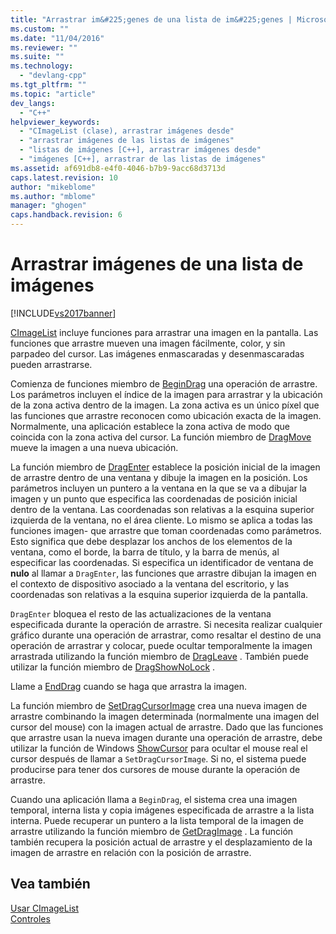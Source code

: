 ```yaml
---
title: "Arrastrar im&#225;genes de una lista de im&#225;genes | Microsoft Docs"
ms.custom: ""
ms.date: "11/04/2016"
ms.reviewer: ""
ms.suite: ""
ms.technology: 
  - "devlang-cpp"
ms.tgt_pltfrm: ""
ms.topic: "article"
dev_langs: 
  - "C++"
helpviewer_keywords: 
  - "CImageList (clase), arrastrar imágenes desde"
  - "arrastrar imágenes de las listas de imágenes"
  - "listas de imágenes [C++], arrastrar imágenes desde"
  - "imágenes [C++], arrastrar de las listas de imágenes"
ms.assetid: af691db8-e4f0-4046-b7b9-9acc68d3713d
caps.latest.revision: 10
author: "mikeblome"
ms.author: "mblome"
manager: "ghogen"
caps.handback.revision: 6
---
```

# Arrastrar im&#225;genes de una lista de im&#225;genes
[!INCLUDE[vs2017banner](../assembler/inline/includes/vs2017banner.md)]

[CImageList](../mfc/reference/cimagelist-class.md) incluye funciones para arrastrar una imagen en la pantalla.  Las funciones que arrastre mueven una imagen fácilmente, color, y sin parpadeo del cursor.  Las imágenes enmascaradas y desenmascaradas pueden arrastrarse.  
  
 Comienza de funciones miembro de [BeginDrag](../Topic/CImageList::BeginDrag.md) una operación de arrastre.  Los parámetros incluyen el índice de la imagen para arrastrar y la ubicación de la zona activa dentro de la imagen.  La zona activa es un único píxel que las funciones que arrastre reconocen como ubicación exacta de la imagen.  Normalmente, una aplicación establece la zona activa de modo que coincida con la zona activa del cursor.  La función miembro de [DragMove](../Topic/CImageList::DragMove.md) mueve la imagen a una nueva ubicación.  
  
 La función miembro de [DragEnter](../Topic/CImageList::DragEnter.md) establece la posición inicial de la imagen de arrastre dentro de una ventana y dibuje la imagen en la posición.  Los parámetros incluyen un puntero a la ventana en la que se va a dibujar la imagen y un punto que especifica las coordenadas de posición inicial dentro de la ventana.  Las coordenadas son relativas a la esquina superior izquierda de la ventana, no el área cliente.  Lo mismo se aplica a todas las funciones imagen\- que arrastre que toman coordenadas como parámetros.  Esto significa que debe desplazar los anchos de los elementos de la ventana, como el borde, la barra de título, y la barra de menús, al especificar las coordenadas.  Si especifica un identificador de ventana de **nulo** al llamar a `DragEnter`, las funciones que arrastre dibujan la imagen en el contexto de dispositivo asociado a la ventana del escritorio, y las coordenadas son relativas a la esquina superior izquierda de la pantalla.  
  
 `DragEnter` bloquea el resto de las actualizaciones de la ventana especificada durante la operación de arrastre.  Si necesita realizar cualquier gráfico durante una operación de arrastrar, como resaltar el destino de una operación de arrastrar y colocar, puede ocultar temporalmente la imagen arrastrada utilizando la función miembro de [DragLeave](../Topic/CImageList::DragLeave.md) .  También puede utilizar la función miembro de [DragShowNoLock](../Topic/CImageList::DragShowNolock.md) .  
  
 Llame a [EndDrag](../Topic/CImageList::EndDrag.md) cuando se haga que arrastra la imagen.  
  
 La función miembro de [SetDragCursorImage](../Topic/CImageList::SetDragCursorImage.md) crea una nueva imagen de arrastre combinando la imagen determinada \(normalmente una imagen del cursor del mouse\) con la imagen actual de arrastre.  Dado que las funciones que arrastre usan la nueva imagen durante una operación de arrastre, debe utilizar la función de Windows [ShowCursor](http://msdn.microsoft.com/library/windows/desktop/ms648396) para ocultar el mouse real el cursor después de llamar a `SetDragCursorImage`.  Si no, el sistema puede producirse para tener dos cursores de mouse durante la operación de arrastre.  
  
 Cuando una aplicación llama a `BeginDrag`, el sistema crea una imagen temporal, interna lista y copia imágenes especificada de arrastre a la lista interna.  Puede recuperar un puntero a la lista temporal de la imagen de arrastre utilizando la función miembro de [GetDragImage](../Topic/CImageList::GetDragImage.md) .  La función también recupera la posición actual de arrastre y el desplazamiento de la imagen de arrastre en relación con la posición de arrastre.  
  
## Vea también  
 [Usar CImageList](../mfc/using-cimagelist.md)   
 [Controles](../mfc/controls-mfc.md)